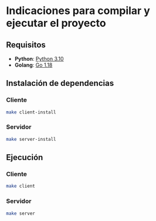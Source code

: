 # Indicaciones para compilar y ejecutar el proyecto

## Requisitos

* **Python**: [Python 3.10](https://www.python.org/downloads/)
* **Golang**: [Go 1.18](https://golang.org/dl/)

## Instalación de dependencias

### Cliente

```bash
make client-install
```

### Servidor

```bash
make server-install
```

## Ejecución

### Cliente

```bash
make client
```

### Servidor

```bash
make server
```
